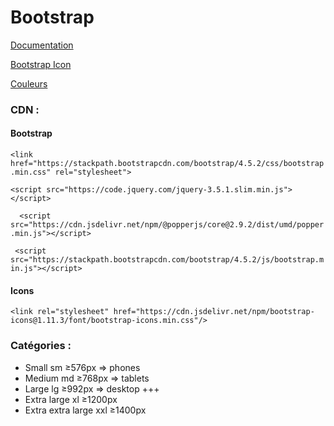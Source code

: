 # Bootstrap

[Documentation](https://getbootstrap.com/docs/5.3/getting-started/introduction/)

[Bootstrap Icon](https://getbootstrap.com/docs/5.3/getting-started/introduction/)

[Couleurs](https://getbootstrap.com/docs/5.3/customize/color/)

### CDN :

#### Bootstrap

`<link href="https://stackpath.bootstrapcdn.com/bootstrap/4.5.2/css/bootstrap.min.css" rel="stylesheet"> `

`<script src="https://code.jquery.com/jquery-3.5.1.slim.min.js"></script>`

`  <script src="https://cdn.jsdelivr.net/npm/@popperjs/core@2.9.2/dist/umd/popper.min.js"></script>`

` <script src="https://stackpath.bootstrapcdn.com/bootstrap/4.5.2/js/bootstrap.min.js"></script>`

#### Icons

`<link rel="stylesheet" href="https://cdn.jsdelivr.net/npm/bootstrap-icons@1.11.3/font/bootstrap-icons.min.css"/>`

### Catégories :

- Small sm ≥576px => phones
- Medium md ≥768px => tablets
- Large lg ≥992px => desktop +++
- Extra large xl ≥1200px
- Extra extra large xxl ≥1400px
